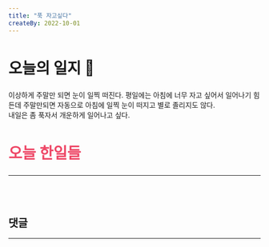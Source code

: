 ```yaml
---
title: "푹 자고싶다"
createBy: 2022-10-01
---
```



##  <h2 style="font-size: 30px">오늘의 일지 🎪</h2>
이상하게 주말만 되면 눈이 일찍 떠진다. 평일에는 아침에 너무 자고 싶어서 일어나기 힘든데 주말만되면 자동으로 아침에 일찍 눈이 떠지고 별로 졸리지도 않다. 
<br>
내일은 좀 푹자서 개운하게 일어나고 싶다. 


## <h2 style="color: #ee4867; font-size: 30px">오늘 한일들</h2>
--- 

<br>
<br>

## 댓글
---
<br>

<Comment />
